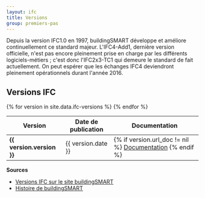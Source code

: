 ```yaml
---
layout: ifc
title: Versions
group: premiers-pas
---
```


Depuis la version IFC1.0 en 1997, buildingSMART développe et améliore continuellement ce standard majeur. L'IFC4-Add1, dernière version officielle, n'est pas encore pleinement prise en charge par les différents logiciels-métiers ; c'est donc l'IFC2x3-TC1 qui demeure le standard de fait actuellement. On peut espérer que les échanges IFC4 deviendront pleinement opérationnels durant l'année 2016.

## Versions IFC

<div class="table-responsive">
  <table class="table table-sm table-hover">
    <thead>
      <tr>
        <th>Version</th>
        <th>Date de publication</th>
        <th>Documentation</th>
      </tr>
    </thead>
    <tbody>
      {% for version in site.data.ifc-versions %}
      <tr {% if version.actuelle == "oui" %}class="table-success"{% endif %}>
        <td><b>{{ version.version }}</b></td>
        <td>{{ version.date }}</td>
        <td>
          {% if version.url_doc != nil %}
          <a href="{{ version.url_doc }}" target="_blank">Documentation</a>
          {% endif %}
        </td>
      </tr>
      {% endfor %}
    </tbody>
  </table>
</div>


**Sources**

* [Versions IFC sur le site buildingSMART](http://www.buildingsmart-tech.org/specifications/ifc-releases)
* [Histoire de buildingSMART](http://www.buildingsmart.org/about/about-buildingsmart/history/)
